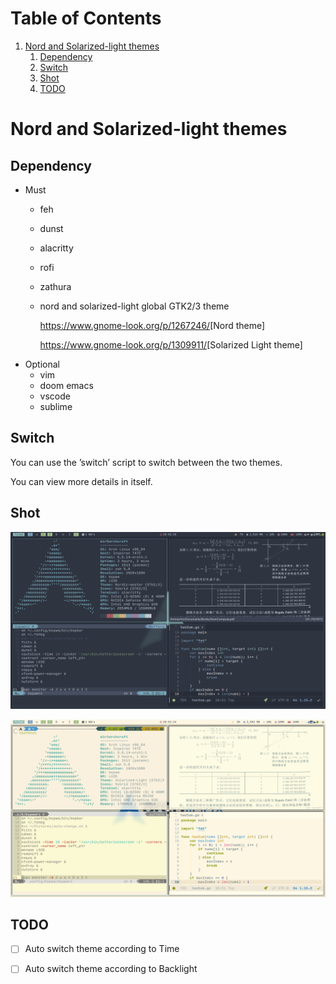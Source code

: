 
# Table of Contents

1.  [Nord and Solarized-light themes](#org95eb076)
    1.  [Dependency](#org09e8b14)
    2.  [Switch](#orgb6fe951)
    3.  [Shot](#org4ef7dbe)
    4.  [TODO](#org5bc1197)


<a id="org95eb076"></a>

# Nord and Solarized-light themes


<a id="org09e8b14"></a>

## Dependency

-   Must
    -   feh
    -   dunst
    -   alacritty
    -   rofi
    -   zathura
    -   nord and solarized-light global GTK2/3 theme
        
        <https://www.gnome-look.org/p/1267246/>[Nord theme]
        
        <https://www.gnome-look.org/p/1309911/>[Solarized Light theme]
-   Optional
    -   vim
    -   doom emacs
    -   vscode
    -   sublime


<a id="orgb6fe951"></a>

## Switch

You can use the &rsquo;switch&rsquo; script to switch between the two themes.

You can view more details in itself.


<a id="org4ef7dbe"></a>

## Shot

![img](./shot/Nord.png)

![img](./shot/Solar.png)


<a id="org5bc1197"></a>

## TODO

-   [ ] Auto switch theme according to Time
-   [ ] Auto switch theme according to Backlight

